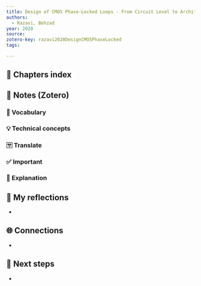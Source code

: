 ```yaml
---
title: Design of CMOS Phase-Locked Loops - From Circuit Level to Architecture Level
authors:
  - Razavi, Behzad
year: 2020
source: 
zotero-key: razavi2020DesignCMOSPhaseLocked
tags:

---
```


## 📘 Chapters index


## 🔗 Notes (Zotero)
### 📌 Vocabulary


### 💡 Technical concepts


### 🈂️ Translate


### ✅️ Important


### ️🔶 Explanation


## 📝 My reflections
- 

## 🌐 Connections
- 

## 🧭 Next steps
- 

